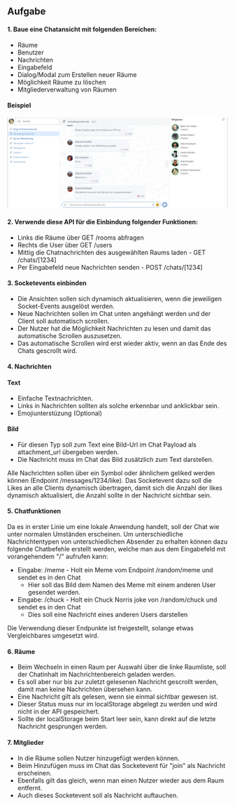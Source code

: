 ## Aufgabe

#### 1. Baue eine Chatansicht mit folgenden Bereichen:
* Räume
* Benutzer
* Nachrichten
* Eingabefeld
* Dialog/Modal zum Erstellen neuer Räume
* Möglichkeit Räume zu löschen
* Mitgliederverwaltung von Räumen

#### Beispiel

![alt text](https://raw.githubusercontent.com/daserthkm/hackathon/master/docs/images/example_stashcat.png)

#### 2. Verwende diese API für die Einbindung folgender Funktionen:
* Links die Räume über GET /rooms abfragen
* Rechts die User über GET /users
* Mittig die Chatnachrichten des ausgewählten Raums laden - GET /chats/[1234]
* Per Eingabefeld neue Nachrichten senden - POST /chats/[1234]

#### 3. Socketevents einbinden
* Die Ansichten sollen sich dynamisch aktualisieren, wenn die jeweiligen Socket-Events ausgelöst werden.
* Neue Nachrichten sollen im Chat unten angehängt werden und der Client soll automatisch scrollen.
* Der Nutzer hat die Möglichkeit Nachrichten zu lesen und damit das automatische Scrollen auszusetzen.
* Das automatische Scrollen wird erst wieder aktiv, wenn an das Ende des Chats gescrollt wird.

#### 4. Nachrichten

#### Text
* Einfache Textnachrichten.
* Links in Nachrichten sollten als solche erkennbar und anklickbar sein.
* Emojiunterstüzung (Optional)

#### Bild
* Für diesen Typ soll zum Text eine Bild-Url im Chat Payload als attachment_url übergeben werden.
* Die Nachricht muss im Chat das Bild zusätzlich zum Text darstellen.

Alle Nachrichten sollen über ein Symbol oder ähnlichem geliked werden können (Endpoint /messages/1234/like).
Das Socketevent dazu soll die Likes an alle Clients dynamisch übertragen, damit sich die Anzahl der likes dynamisch aktualisiert, die Anzahl sollte in der Nachricht sichtbar sein.
  
#### 5. Chatfunktionen

Da es in erster Linie um eine lokale Anwendung handelt, soll der Chat wie unter normalen Umständen erscheinen. 
Um unterschiedliche Nachrichtentypen von unterschiedlichen Absender zu erhalten können dazu folgende Chatbefehle erstellt werden, welche man aus dem Eingabefeld mit vorangehendem "/" aufrufen kann:

* Eingabe: /meme - Holt ein Meme vom Endpoint /random/meme und sendet es in den Chat
  * Hier soll das Bild dem Namen des Meme mit einem anderen User gesendet werden.
* Eingabe: /chuck - Holt ein Chuck Norris joke von /random/chuck und sendet es in den Chat
  * Dies soll eine Nachricht eines anderen Users darstellen

Die Verwendung dieser Endpunkte ist freigestellt, solange etwas Vergleichbares umgesetzt wird.

#### 6. Räume

* Beim Wechseln in einen Raum per Auswahl über die linke Raumliste, soll der Chatinhalt im Nachrichtenbereich geladen werden.
* Es soll aber nur bis zur zuletzt gelesenen Nachricht gescrollt werden, damit man keine Nachrichten übersehen kann.
* Eine Nachricht gilt als gelesen, wenn sie einmal sichtbar gewesen ist.
* Dieser Status muss nur im localStorage abgelegt zu werden und wird nicht in der API gespeichert.
* Sollte der localStorage beim Start leer sein, kann direkt auf die letzte Nachricht gesprungen werden.

#### 7. Mitglieder

* In die Räume sollen Nutzer hinzugefügt werden können.
* Beim Hinzufügen muss im Chat das Socketevent für "join" als Nachricht erscheinen.
* Ebenfalls gilt das gleich, wenn man einen Nutzer wieder aus dem Raum entfernt.
* Auch dieses Socketevent soll als Nachricht auftauchen.


